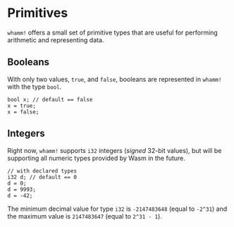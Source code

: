 # Primitives #

`whamm!` offers a small set of primitive types that are useful for performing arithmetic and representing data.

## Booleans ##

With only two values, `true`, and `false`, booleans are represented in `whamm!` with the type `bool`.

```
bool x; // default == false
x = true;
x = false;
```

## Integers ##

Right now, `whamm!` supports `i32` integers (_signed_ 32-bit values), but will be supporting all numeric types provided by Wasm in the future.

```
// with declared types
i32 d; // default == 0
d = 0;
d = 9993;
d = -42;
```

The minimum decimal value for type `i32` is `-2147483648` (equal to `-2^31`) and the maximum value is `2147483647` (equal to `2^31 - 1`).
